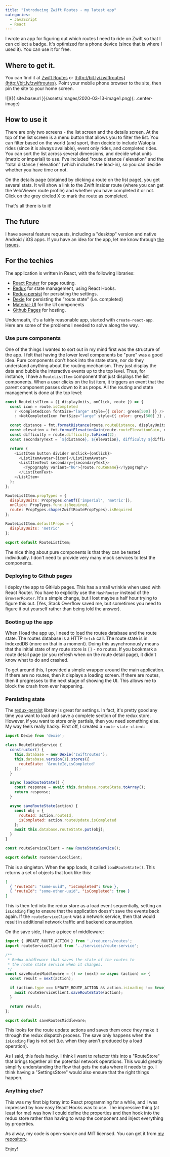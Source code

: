 ```yaml
---
title: "Introducing Zwift Routes - my latest app"
categories:
  - JavaScript
  - React
---
```


I wrote an app for figuring out which routes I need to ride on Zwift so that I can collect a badge.  It's optimized for a phone device (since that is where I used it).  You can use it for free.

## Where to get it.

You can find it at [Zwift Routes](https://adrianhall.github.io/zwift-routes) or [http://bit.ly/zwiftroutes](http://bit.ly/zwiftroutes).  Point your mobile phone browser to the site, then pin the site to your home screen.

![]({{ site.baseurl }}/assets/images/2020-03-13-image1.png){: .center-image}

## How to use it

There are only two screens - the list screen and the details screen.  At the top of the list screen is a menu button that allows you to filter the list.  You can filter based on the world (and sport, then decide to include Watopia rides (since it is always available), event only rides, and completed rides.  You can sort the list across several dimensions, and decide what units (metric or imperial) to use.  I've included "route distance / elevation" and the "total distance / elevation" (which includes the lead-in), so you can decide whether you have time or not.

On the details page (obtained by clicking a route on the list page), you get several stats.  It will show a link to the Zwift Insider route (where you can get the VeloViewer route profile) and whether you have completed it or not.  Click on the grey circled X to mark the route as completed.

That's all there is to it!

## The future

I have several feature requests, including a "desktop" version and native Android / iOS apps.  If you have an idea for the app, let me know through [the issues](https://github.com/adrianhall/zwift-routes/issues).

## For the techies

The application is written in React, with the following libraries:

* [React Router](https://reacttraining.com/react-router/) for page routing.
* [Redux](https://redux.js.org/) for state management, using React Hooks.
* [Redux-persist](https://github.com/rt2zz/redux-persist) for persisting the settings.
* [Dexie](https://dexie.org/) for persisting the "route state" (i.e. completed)
* [Material-UI](https://material-ui.com/) for the UI components
* [Github Pages](https://pages.github.com/) for hosting.

Underneath, it's a fairly reasonable app, started with `create-react-app`.  Here are some of the problems I needed to solve along the way.

### Use pure components

One of the things I wanted to sort out in my mind first was the structure of the app.  I felt that having the lower level components be "pure" was a good idea.  Pure components don't hook into the state store, nor do they understand anything about the routing mechanism.  They just display the data and bubble the interactive events up to the top level.  Thus, for instance, I have a `RouteListItem` component that just displays the list components.  When a user clicks on the list item, it triggers an event that the parent component passes down to it as props.  All the routing and state management is done at the 
top level:

```javascript
const RouteListItem = ({ displayUnits, onClick, route }) => {
  const icon = route.isCompleted
    ? <CompletedIcon fontSize="large" style={{ color: green[500] }} />
    : <NotCompletedIcon fontSize="large" style={{ color: grey[500] }} />;

  const distance = fmt.formatDistance(route.routeDistance, displayUnits);
  const elevation = fmt.formatElevationGain(route.routeElevationGain, displayUnits);
  const difficulty = route.difficulty.toFixed(2);
  const secondaryText = `${distance}, ${elevation}, difficulty ${difficulty}`;

  return (
    <ListItem button divider onClick={onClick}>
      <ListItemAvatar>{icon}</ListItemAvatar>
      <ListItemText secondary={secondaryText}>
        <Typography variant="h6">{route.routeName}</Typography>
      </ListItemText>
    </ListItem>
  );
};

RouteListItem.propTypes = {
  displayUnits: PropTypes.oneOf(['imperial', 'metric']),
  onClick: PropTypes.func.isRequired,
  route: PropTypes.shape(ZwiftRoutePropTypes).isRequired
};

RouteListItem.defaultProps = {
  displayUnits: 'metric'
};

export default RouteListItem;
```

The nice thing about pure components is that they can be tested individually.  I don't need to provide very many mock services to test the components.

### Deploying to Github pages

I deploy the app to GitHub pages.  This has a small wrinkle when used with React Router.  You have to explicitly use the `HashRouter` instead of the `BrowserRouter`.  It's a simple change, but I lost maybe a half hour trying to figure this out.  (Yes, Stack Overflow saved me, but sometimes you need to figure it out yourself rather than being told the answer).

### Booting up the app

When I load the app up, I need to load the routes database and the route state.  The routes database is a HTTP `fetch` call.  The route state is in IndexedDB (more on that in a moment).  Doing this asynchronously means that the initial state of my route store is `[]` - no routes.  If you bookmark a route detail page (or you refresh when on the route detail page), it didn't know what to do and crashed.

To get around this, I provided a simple wrapper around the main application.  If there are no routes, then it displays a loading screen.  If there are routes, then it progresses to the next stage of showing the UI.  This allows me to block the crash from ever happening.

### Persisting state

The [redux-persist](https://www.npmjs.com/package/redux-persist) library is great for settings.  In fact, it's pretty good any time you want to load and save a complete section of the redux store.  However, if you want to store only partials, then you need something else.  My way feels really hacky.  First off, I created a `route-state-client`:

```javascript
import Dexie from 'dexie';

class RouteStateService {
  constructor() {
    this.database = new Dexie('zwiftroutes');
    this.database.version(1).stores({
      routeState: '&routeId,isCompleted'
    });
  }

  async loadRouteState() {
    const response = await this.database.routeState.toArray();
    return response;
  }

  async saveRouteState(action) {
    const obj = {
      routeId: action.routeId,
      isCompleted: action.routeUpdate.isCompleted
    };
    await this.database.routeState.put(obj);
  }
}

const routeServiceClient = new RouteStateService();

export default routeServiceClient;
```

This is a singleton.  When the app loads, it called `loadRouteState()`.  This returns a set of objects that look like this:

```json
[
  { "routeId": "some-uuid", "isCompleted": true },
  { "routeId": "some-other-uuid", "isCompleted": true }
]
```

This is then fed into the redux store as a load event sequentially, setting an `isLoading` flag to ensure that the application doesn't save the events back again.  If the `routeServiceClient` was a network service, then that would result in additional network traffic and backend consumption.  

On the save side, I have a piece of middleware:

```javascript
import { UPDATE_ROUTE_ACTION } from './reducers/routes';
import routeServiceClient from '../services/route-service';

/**
 * Redux middleware that saves the state of the routes to
 * the route state service when it changes.
 */
const saveRoutesMiddleware = () => (next) => async (action) => {
  const result = next(action);

  if (action.type === UPDATE_ROUTE_ACTION && action.isLoading !== true) {
    await routeServiceClient.saveRouteState(action);
  }

  return result;
};

export default saveRoutesMiddleware;
```

This looks for the route update actions and saves them once they make it through the redux dispatch process.  The save only happens when the `isLoading` flag is not set (i.e. when they aren't produced by a load operation).

As I said, this feels hacky.  I think I want to refactor this into a "RouteStore" that brings together all the potential network operations.  This would greatly simplify understanding the flow that gets the data where it needs to go.  I think having a "SettingsStore" would also ensure that the right things happen.

### Anything else?

This was my first big foray into React programming for a while, and I was impressed by how easy React Hooks was to use.  The impressive thing (at least for me) was how I could define the 
properties and then hook into the redux store rather than having to wrap the component and inject everything by properties.

As alway, my code is open-source and MIT licensed.  You can get it from [my repository](https://github.com/adrianhall/zwift-routes).

Enjoy!
